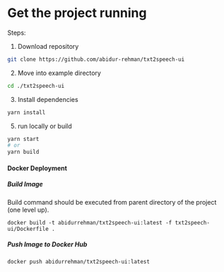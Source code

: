 # Get the project running

Steps:

1. Download repository

```bash
git clone https://github.com/abidur-rehman/txt2speech-ui
```

2. Move into example directory

```bash
cd ./txt2speech-ui
```

3. Install dependencies

```bash
yarn install
```

5. run locally or build

```bash
yarn start
# or
yarn build
```

#### Docker Deployment

##### Build Image
Build command should be executed from parent directory of the project (one level up).

```
docker build -t abidurrehman/txt2speech-ui:latest -f txt2speech-ui/Dockerfile .
```
##### Push Image to Docker Hub

```
docker push abidurrehman/txt2speech-ui:latest
```